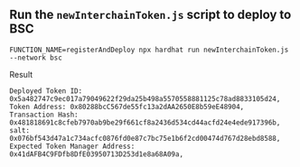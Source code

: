 ## Run the `newInterchainToken.js` script to deploy to BSC

```
FUNCTION_NAME=registerAndDeploy npx hardhat run newInterchainToken.js --network bsc
```

Result

```
Deployed Token ID: 0x5a482747c9ec017a79049622f29da25b498a5570558881125c78ad8833105d24,
Token Address: 0x80288bcC567de55fc13a2dAA2650E8b59eE48904,
Transaction Hash: 0x481818691c8cfeb7970ab9be29f661cf8a2436d534cd44acfd24e4ede917396b,
salt: 0x076bf543d47a1c734acfc0876fd0e87c7bc75e1b6f2cd00474d767d28ebd8588,
Expected Token Manager Address: 0x41dAFB4C9FDfb8DfE03950713D253d1e8a68A09a,
```
